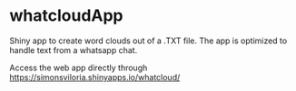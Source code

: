 # whatcloudApp
Shiny app to create word clouds out of a .TXT file. The app is optimized to handle text from a whatsapp chat.

Access the web app directly through https://simonsviloria.shinyapps.io/whatcloud/ 
